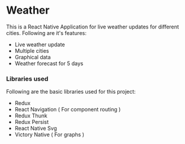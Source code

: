 # Weather
 This is a React Native Application for live weather updates for different cities. Following are it's features:
 - Live weather update
 - Multiple cities 
 - Graphical data
 - Weather forecast for 5 days


 ### Libraries used
 Following are the basic libraries used for this project:
 - Redux
 - React Navigation ( For component routing )
 - Redux Thunk
 - Redux Persist
 - React Native Svg
 - Victory Native ( For graphs )